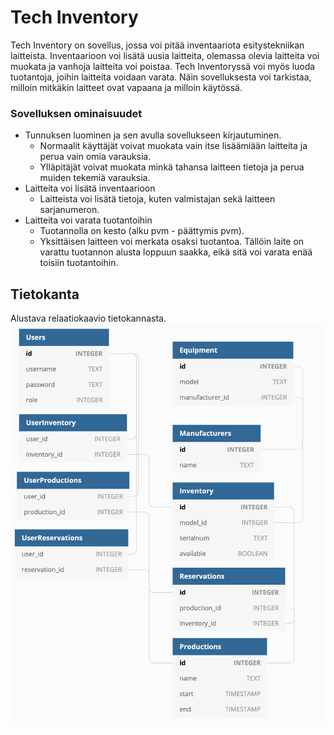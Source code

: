 # Tech Inventory
Tech Inventory on sovellus, jossa voi pitää inventaariota esitystekniikan laitteista. Inventaarioon voi lisätä uusia laitteita, olemassa olevia laitteita voi muokata ja vanhoja laitteita voi poistaa. Tech Inventoryssä voi myös luoda tuotantoja, joihin laitteita voidaan varata. Näin sovelluksesta voi tarkistaa, milloin mitkäkin laitteet ovat vapaana ja milloin käytössä.

### Sovelluksen ominaisuudet
* Tunnuksen luominen ja sen avulla sovellukseen kirjautuminen.
  * Normaalit käyttäjät voivat muokata vain itse lisäämiään laitteita ja perua vain omia varauksia.
  * Ylläpitäjät voivat muokata minkä tahansa laitteen tietoja ja perua muiden tekemiä varauksia.
* Laitteita voi lisätä inventaarioon
  * Laitteista voi lisätä tietoja, kuten valmistajan sekä laitteen sarjanumeron.
* Laitteita voi varata tuotantoihin
  * Tuotannolla on kesto (alku pvm - päättymis pvm). 
  * Yksittäisen laitteen voi merkata osaksi tuotantoa. Tällöin laite on varattu tuotannon alusta loppuun saakka, eikä sitä voi varata enää toisiin tuotantoihin.

## Tietokanta
Alustava relaatiokaavio tietokannasta.
![Diagram of Database](https://raw.githubusercontent.com/JuanitoSebastian/tsoha-techinv/main/documentation/TechInv_DbDiagram.png)